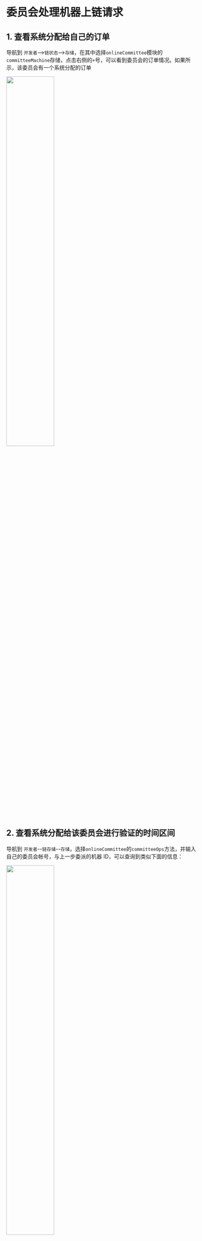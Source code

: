 # 委员会处理机器上链请求

## 1. 查看系统分配给自己的订单

导航到 `开发者`-->`链状态`-->`存储`，在其中选择`onlineCommittee`模块的`committeeMachine`存储，点击右侧的`+`号，可以看到委员会的订单情况。如果所示，该委员会有一个系统分配的订单

<img src="./machine_verification.assets/image-20210601164137286.png" width="50%" height="50%">

## 2. 查看系统分配给该委员会进行验证的时间区间

导航到 `开发者`--`链存储`--`存储`，选择`onlineCommittee`的`committeeOps`方法，并输入自己的委员会帐号，与上一步委派的机器 ID，可以查询到类似下面的信息：

<img src="./machine_verification.assets/image-20210601164631426.png" width="50%" height="50%">

其中，booked_time 表示派单时间，注意，派单之后的 36~48 小时(也就是区块高度 booked_time + 4320 ~ booked_time + 5760)之间，委员会提交原始信息。

`verify_time` 表示系统分派的，委员会验证机器信息的开始时间。如图，该委员会被分派了 9 次机会来验证机器，每次持续时间为 4 个小时，也就是 480 个块高。此时，委员会可以挑选自己方便的时间，通过前端查询该机器的登录信息，登录到系统中验证机器。

## 3. 查询机器信息

### 3.1 下载 Postman

下载安装 postman，具体下载请去官网根据操作系统安装。

下载 json 文件：http://114.116.21.175:22244/dbc-develop-0.3.7.5.postman_collection.json

导入 json 文件：fiel----import----选择 json 文件导入 import

<img src="./machine_verification.assets/133870420-b790637c-cab6-44f9-ba00-493eadc951cd.png" width="50%" height="50%">

将客户端 ip 地址以及端口更换为 `121.57.95.175:5679`

### 3.2 查看宿主机详细信息：

```shell
签名工具下载地址：https://github.com/DeepBrainChain/DBC-AIComputingNet/releases/download/0.3.7.3/sign_tool

# 安装依赖 libvirt：
## Ubuntu
sudo apt-get install libvirt
## Arch
yay -S libvirt

# 添加执行权限：
chmod +x sign_tool
 # 然后签名执行：
./sign_tool 钱包地址 钱包私钥
```

<img src="./machine_verification.assets/133870889-61976abb-ae6b-4cd6-97e3-9e9205745346.png" width="50%" height="50%">

在下图中替换：sign、nonce、wallet （注意：同一个机器 sign、nonce 只能使用一次），可以查询到机器信息
<img width="50%" height="50" alt="1631934612(1)" src="./machine_verification.assets/133870573-04dbcb84-9112-4837-b8e4-20db8538c079.png">

<img width="50%" height="50" alt="46ee522c8a34cfe14979db0e7b91ca6" src="./machine_verification.assets/133871452-06dde25a-9691-44dc-b35b-124dbece44fd.png">

查看机器 GPU 信息

### 3.3 创建虚拟机机器

<img src="./machine_verification.assets/test_create.png" width="50%" height="50%">

创建过程比较慢，大约在五分钟到十五分钟之间，在 postman 的查看 task 详细信息查看虚拟机登录信息及虚拟机状态，如返回的结果中"status": "creating"表示虚拟机正在创建，此时等待即可

<img src="./machine_verification.assets/task_info.png" width="50%" height="50%">

### 3.4 进入创建的虚拟机执行`nvidia-smi -L`查看显卡类型

<img src="./machine_verification.assets/nvidia.png" width="50%" height="50%">

查询完成后将虚拟机删除，出现 OK 说明删除成功

<img src="./machine_verification.assets/delete.png" width="50%" height="50%">

## 4. 委员会计算获得机器信息的 hash

我们已经提供了脚本来计算需要填写的信息的 Hash：

`https://github.com/DeepBrainChain/DeepBrainChain-MainChain/blob/master/scripts/hash_machine_info.py`

当获取到要求的信息后，修改该脚本，并执行，得到 hash 值。**请保存好所填写的信息，直到该机器上线成功，或者上线失败**

```bash
python3 hash_machine_info.py
```

## 5. 委员会提交机器信息的 Hash

如图，在 36 小时之前提交机器信息的 Hash(提交的时候要注意 0x 一定不能去掉)

注意：图片中，**leaseCommittee 替换成 onlineCommittee!!!** 其他不变。

<img src="./machine_verification.assets/image-20210601165736511.png" width="50%" height="50%">

## 6. 委员会提交机器的原始信息

**请确保提交机器原始信息时，在派单之后的 36~48 小时之间！**

<img src="./machine_verification.assets/image-20210601165851303.png" width="50%" height="50%">

## 7. 委员会奖励的查询与领取

### 7.1 查询奖励

导航到 开发者--链状态--存储，查询委员会帐号对应的奖励（committee 模块的 committeeStake 方法）。如图，其中`can_claim_reward`为可领取的奖励；`claimed_reward`为已经领取的奖励。

<img src="./machine_verification.assets/image-20211020112744070.png" width="50%" height="50%">

### 7.2 领取奖励

导航到 开发者--交易，选择委员会帐号，选择 `committee` 模块的 `claimReward` 方法，提交交易即可。

<img src="./machine_verification.assets/image-20211020112948942.png" width="50%" height="50%">

## 8. 其他操作

### 8.1 委员会添加质押

可以调用 `committee` --> `committeeAddStake` 方法。当(质押数量-已使用的质押) > 质押数量\*40%时，委员会状态为"可派单的"

### 8.2 委员会减少质押

调用 `committee` --> `committeeReduceStake`方法。注意，最小质押当前为 2 万 DBC，减少后如果小于最小质押，将会无法减少质押。

### 8.3 查询惩罚(TODO)

委员会可以通过 开发者--链状态--选择 committee 模块的 pendingSlash 方法来查询奖励。其中，SlashId 为自增的，可以不包含该值，查询所有还没执行的惩罚。

如下图，可以查看惩罚金额(slash_amount)，原因(slash_reason)，惩罚执行时间(slash_exec_time)，惩罚产生时间(slash_time)等信息。

<img src="./machine_verification.assets/image-20211020113330231.png" width="50%" height="50%">

### 8.4 惩罚申诉(TODO)
